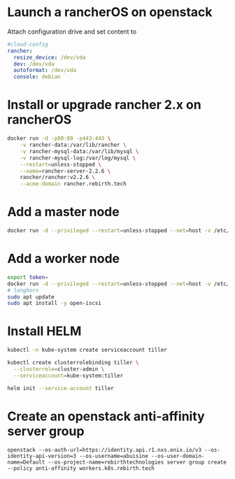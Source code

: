# Launch a rancherOS on openstack
Attach configuration drive and set content to
```yaml
#cloud-config
rancher:
  resize_device: /dev/vda
  dev: /dev/vda
  autoformat: /dev/vda
  console: debian
```

# Install or upgrade rancher 2.x on rancherOS
```bash
docker run -d -p80:80 -p443:443 \
	-v rancher-data:/var/lib/rancher \
	-v rancher-mysql-data:/var/lib/mysql \
	-v rancher-mysql-log:/var/log/mysql \
	--restart=unless-stopped \
	--name=rancher-server-2.2.6 \
	rancher/rancher:v2.2.6 \
	--acme-domain rancher.rebirth.tech
```

# Add a master node
```bash
docker run -d --privileged --restart=unless-stopped --net=host -v /etc/kubernetes:/etc/kubernetes -v /var/run:/var/run rancher/rancher-agent:v2.2.6 --server https://rancher.rebirth.tech --token $token --address awspublic --internal-address awslocal --etcd --controlplane
```

# Add a worker node
```bash
export token=
docker run -d --privileged --restart=unless-stopped --net=host -v /etc/kubernetes:/etc/kubernetes -v /var/run:/var/run rancher/rancher-agent:v2.2.6 --server https://rancher.rebirth.tech --token $token --address awspublic --internal-address awslocal --worker
# longhorn
sudo apt update
sudo apt install -y open-iscsi
```

# Install HELM
```bash
kubectl -n kube-system create serviceaccount tiller

kubectl create clusterrolebinding tiller \
  --clusterrole=cluster-admin \
  --serviceaccount=kube-system:tiller

helm init --service-account tiller
```

# Create an openstack anti-affinity server group
`openstack --os-auth-url=https://identity.api.r1.nxs.enix.io/v3 --os-identity-api-version=3 --os-username=abuisine --os-user-domain-name=Default --os-project-name=rebirthtechnologies server group create --policy anti-affinity workers.k8s.rebirth.tech`